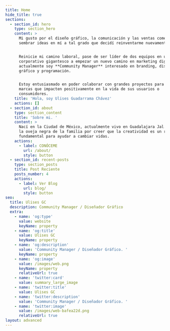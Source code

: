 ```yaml
---
title: Home
hide_title: true
sections:
  - section_id: hero
    type: section_hero
    content: >
      Mi gusto por el diseño gráfico, la comunicación y las ventas comenzaron a
      sembrar ideas en mí a tal grado que decidí reinventarme nuevamente.


      Reinicie mi camino laboral, pase de ser líder de dos equipos en un
      corporativo gigantesco a empezar un nuevo camino en marketing digital,
      actualmente soy **Community Manager** interesado en branding, diseño
      gráfico y programación.


      Estoy entusiasmado en poder colaborar con grandes proyectos para crear
      marcas que impacten positivamente en la vida de sus usuarios o
      consumidores. 
    title: 'Hola, soy Ulises Guadarrama Chávez'
    actions: []
  - section_id: about
    type: section_content
    title: 'Sobre mi. '
    content: >
      Nací en la Ciudad de México, actualmente vivo en Guadalajara Jal.  He sido
      la oveja negra de la familia por creer que la creatividad es un recurso
      fundamental para ayudar a cambiar vidas.
    actions:
      - label: CONÓCEME
        url: /about/
        style: button
  - section_id: recent-posts
    type: section_posts
    title: Post Reciente
    posts_number: 4
    actions:
      - label: Ver Blog
        url: blog/
        style: button
seo:
  title: Ulises GC
  description: Community Manager / Diseñador Gráfico
  extra:
    - name: 'og:type'
      value: website
      keyName: property
    - name: 'og:title'
      value: Ulises GC
      keyName: property
    - name: 'og:description'
      value: 'Community Manager / Diseñador Gráfico. '
      keyName: property
    - name: 'og:image'
      value: /images/web.png
      keyName: property
      relativeUrl: true
    - name: 'twitter:card'
      value: summary_large_image
    - name: 'twitter:title'
      value: Ulises GC
    - name: 'twitter:description'
      value: 'Community Manager / Diseñador Gráfico. '
    - name: 'twitter:image'
      value: /images/web-bafea22d.png
      relativeUrl: true
layout: advanced
---
```

